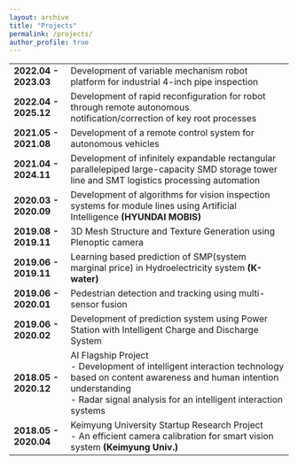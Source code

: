 ```yaml
---
layout: archive
title: "Projects"
permalink: /projects/
author_profile: true
---
```


|                       |                                                                                                                                                                                                                 |
|-----------------------|-----------------------------------------------------------------------------------------------------------------------------------------------------------------------------------------------------------------|
| **2022.04 - 2023.03** | Development of variable mechanism robot platform for industrial 4-inch pipe inspection                                                                                                                          |
| **2022.04 - 2025.12** | Development of rapid reconfiguration for robot through remote autonomous notification/correction of key root processes                                                                                          |
| **2021.05 - 2021.08** | Development of a remote control system for autonomous vehicles                                                                                                                                                  |
| **2021.04 - 2024.11** | Development of infinitely expandable rectangular parallelepiped large-capacity SMD storage tower line and SMT logistics processing automation                                                                   |
| **2020.03 - 2020.09** | Development of algorithms for vision inspection systems for module lines using Artificial Intelligence **(HYUNDAI MOBIS)**                                                                                                    |
| **2019.08 - 2019.11** | 3D Mesh Structure and Texture Generation using Plenoptic camera                                                                                                                                                 |
| **2019.06 - 2019.11** | Learning based prediction of SMP(system marginal price) in Hydroelectricity system **(K-water)**                                                                                                                |
| **2019.06 - 2020.01** | Pedestrian detection and tracking using multi-sensor fusion                                                                                                                                                     |
| **2019.06 - 2020.02** | Development of prediction system using Power Station with Intelligent Charge and Discharge System                                                                                                               |
| **2018.05 - 2020.12** | AI Flagship Project  <br>- Development of intelligent interaction technology based on content awareness and human intention understanding  <br>- Radar signal analysis for an intelligent interaction systems   |
| **2018.05 - 2020.04** | Keimyung University Startup Research Project  <br>- An efficient camera calibration for smart vision system **(Keimyung Univ.)**                                                                                     |